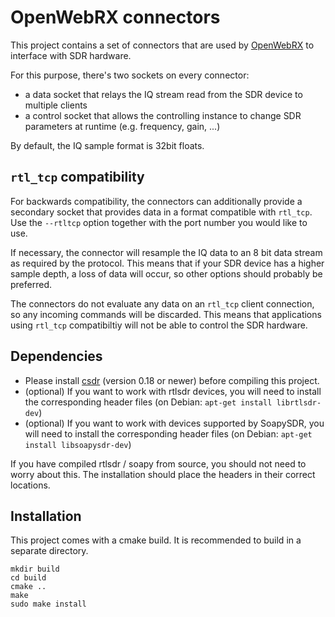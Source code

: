 # OpenWebRX connectors

This project contains a set of connectors that are used by [OpenWebRX](https://github.com/jketterl/openwebrx) to
interface with SDR hardware.

For this purpose, there's two sockets on every connector:
* a data socket that relays the IQ stream read from the SDR device to multiple clients
* a control socket that allows the controlling instance to change SDR parameters at runtime (e.g. frequency, gain, ...)

By default, the IQ sample format is 32bit floats.

## `rtl_tcp` compatibility

For backwards compatibility, the connectors can additionally provide a secondary socket that provides data in a format
compatible with `rtl_tcp`. Use the `--rtltcp` option together with the port number you would like to use.

If necessary, the connector will resample the IQ data to an 8 bit data stream as required by the protocol. This means
that if your SDR device has a higher sample depth, a loss of data will occur, so other options should probably be
preferred.

The connectors do not evaluate any data on an `rtl_tcp` client connection, so any incoming commands will be discarded.
This means that applications using `rtl_tcp` compatibiltiy will not be able to control the SDR hardware.

## Dependencies

- Please install [csdr](https://github.com/jketterl/csdr) (version 0.18 or newer) before compiling this project.
- (optional) If you want to work with rtlsdr devices, you will need to install the corresponding header files (on 
  Debian: `apt-get install librtlsdr-dev`)
- (optional) If you want to work with devices supported by SoapySDR, you will need to install the corresponding header
  files (on Debian: `apt-get install libsoapysdr-dev`)

If you have compiled rtlsdr / soapy from source, you should not need to worry about this. The installation should place
the headers in their correct locations.

## Installation

This project comes with a cmake build. It is recommended to build in a separate directory.

```
mkdir build
cd build
cmake ..
make
sudo make install
```
